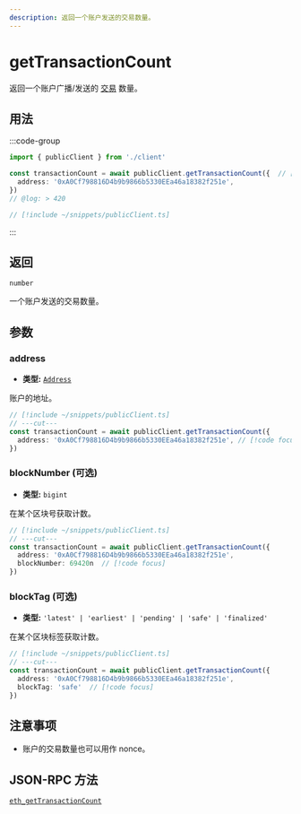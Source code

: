 ```yaml
---
description: 返回一个账户发送的交易数量。
---
```


# getTransactionCount

返回一个账户广播/发送的 [交易](/docs/glossary/terms#transaction) 数量。

## 用法

:::code-group

```ts twoslash [example.ts]
import { publicClient } from './client'

const transactionCount = await publicClient.getTransactionCount({  // [!code focus:99]
  address: '0xA0Cf798816D4b9b9866b5330EEa46a18382f251e',
})
// @log: > 420
```

```ts [client.ts] filename="client.ts"
// [!include ~/snippets/publicClient.ts]
```

:::

## 返回

`number`

一个账户发送的交易数量。

## 参数

### address

- **类型:** [`Address`](/docs/glossary/types#address)

账户的地址。

```ts twoslash
// [!include ~/snippets/publicClient.ts]
// ---cut---
const transactionCount = await publicClient.getTransactionCount({
  address: '0xA0Cf798816D4b9b9866b5330EEa46a18382f251e', // [!code focus]
})
```

### blockNumber (可选)

- **类型:** `bigint`

在某个区块号获取计数。

```ts twoslash
// [!include ~/snippets/publicClient.ts]
// ---cut---
const transactionCount = await publicClient.getTransactionCount({
  address: '0xA0Cf798816D4b9b9866b5330EEa46a18382f251e',
  blockNumber: 69420n  // [!code focus]
})
```

### blockTag (可选)

- **类型:** `'latest' | 'earliest' | 'pending' | 'safe' | 'finalized'`

在某个区块标签获取计数。

```ts twoslash
// [!include ~/snippets/publicClient.ts]
// ---cut---
const transactionCount = await publicClient.getTransactionCount({
  address: '0xA0Cf798816D4b9b9866b5330EEa46a18382f251e',
  blockTag: 'safe'  // [!code focus]
})
```

## 注意事项

- 账户的交易数量也可以用作 nonce。

## JSON-RPC 方法

[`eth_getTransactionCount`](https://ethereum.org/en/developers/docs/apis/json-rpc/#eth_gettransactioncount)